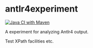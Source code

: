 # antlr4experiment
[![Java CI with Maven](https://github.com/HiroShinke/antlr4experiment/actions/workflows/maven.yml/badge.svg)](https://github.com/HiroShinke/antlr4experiment/actions/workflows/maven.yml)

A experiment for analyzing Antlr4 output. 

Test XPath facilities etc. 

